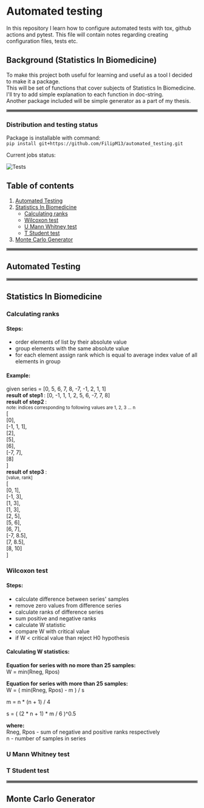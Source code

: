 
# Automated testing
In this repository I learn how to configure automated tests with tox, github actions and pytest.
This file will contain notes regarding creating configuration files, tests etc.

## Background (Statistics In Biomedicine)
To make this project both useful for learning and useful as a tool I decided to make it a package. <br>
This will be set of functions that cover subjects of Statistics In Biomedicine.
I'll try to add simple explanation to each function in doc-string. <br>
Another package included will be simple generator as a part of my thesis.

<hr style="border:3px solid gray">

### Distribution and testing status
Package is installable with command: <br>
`pip install git+https://github.com/FilipM13/automated_testing.git`

Current jobs status:

![Tests](https://github.com/FilipM13/automated_testing/actions/workflows/tests.yml/badge.svg)


## Table of contents
1. [Automated Testing](#AT)
2. [Statistics In Biomedicine](#SIBM)
    * [Calculating ranks](#ranks)
    * [Wilcoxon test](#wilcoxon)
    * [U Mann Whitney test](#umw)
    * [T Student test](#tstudent)
2. [Monte Carlo Generator](#MCG)


<hr style="border:3px solid gray">

## Automated Testing <a name="AT"></a>


<hr style="border:3px solid gray">

## Statistics In Biomedicine <a name="SIBM"></a>

### Calculating ranks <a name="ranks"></a>
#### Steps:
* order elements of list by their absolute value
* group elements with the same absolute value
* for each element assign rank which is equal to average index value of all elements in group

#### Example: <br>
given series = [0, 5, 6, 7, 8, -7, -1, 2, 1, 1] <br>
<b> result of step1 </b>: [0, -1, 1, 1, 2, 5, 6, -7, 7, 8] <br>
<b> result of step2 </b>: <br>
<small> note: indices corresponding to following values are 1, 2, 3 ... n </small> <br>
[ <br>
[0], <br>
[-1, 1, 1], <br>
[2], <br>
[5], <br>
[6], <br>
[-7, 7], <br>
[8] <br>
] <br>
<b> result of step3 </b>: <br>
<small> [value, rank] </small> <br>
[ <br>
[0, 1], <br>
[-1, 3], <br>
[1, 3], <br>
[1, 3], <br>
[2, 5], <br>
[5, 6], <br>
[6, 7], <br>
[-7, 8.5], <br>
[7, 8.5], <br>
[8, 10] <br>
]

### Wilcoxon test <a name="wilcoxon"></a>
#### Steps:
* calculate difference between series' samples
* remove zero values from difference series
* calculate ranks of difference series
* sum positive and negative ranks
* calculate W statistic 
* compare W with critical value
* if W < critical value than reject H0 hypothesis 

#### Calculating W statistics:
<b>Equation for series with no more than 25 samples: </b> </br>
W = min(Rneg, Rpos)</br>


<b>Equation for series with more than 25 samples: </b></br>
W = ( min(Rneg, Rpos) - m ) / s </br>

m = n * (n + 1) / 4 </br>

s = ( (2 * n + 1) * m / 6 )^0.5 </br>

<b>where:</b></br>
Rneg, Rpos - sum of negative and positive ranks respectively </br>
n - number of samples in series </br>


### U Mann Whitney test <a name="umw"></a>

### T Student test <a name="tstudent"></a>


<hr style="border:3px solid gray">

## Monte Carlo Generator <a name="MCG"></a>